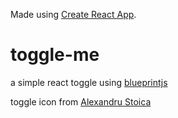 Made using [Create React App](https://github.com/facebookincubator/create-react-app).

# toggle-me
a simple react toggle using [blueprintjs](http://blueprintjs.com/docs/v2/)

toggle icon from [Alexandru Stoica](https://iconscout.com/icon/toggle-22)